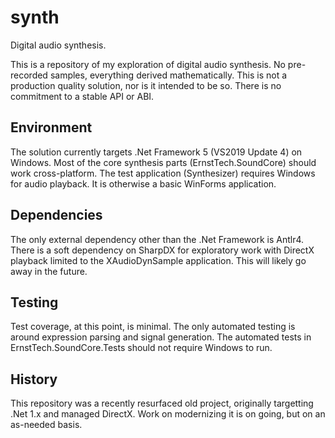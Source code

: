 # synth
Digital audio synthesis.

This is a repository of my exploration of digital audio synthesis. No pre-recorded samples, everything derived mathematically.  This is not a production quality solution, nor is it intended to be so. There is no commitment to a stable API or ABI.

## Environment
The solution currently targets .Net Framework 5 (VS2019 Update 4) on Windows. Most of the core synthesis parts (ErnstTech.SoundCore) should work cross-platform. The test application (Synthesizer) requires Windows for audio playback. It is otherwise a basic WinForms application.

## Dependencies
The only external dependency other than the .Net Framework is Antlr4.  There is a soft dependency on SharpDX for exploratory work with DirectX playback limited to the XAudioDynSample application. This will likely go away in the future.

## Testing
Test coverage, at this point, is minimal. The only automated testing is around expression parsing and signal generation. The automated tests in ErnstTech.SoundCore.Tests should not require Windows to run.

## History
This repository was a recently resurfaced old project, originally targetting .Net 1.x and managed DirectX. Work on modernizing it is on going, but on an as-needed basis.
